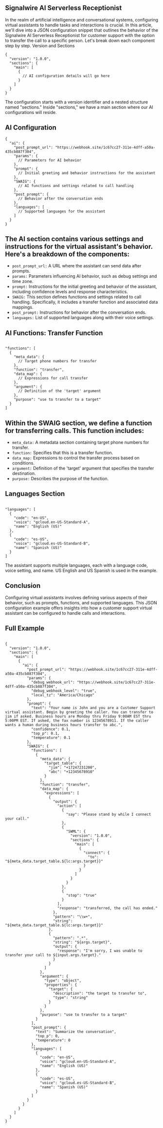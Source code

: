 ## Signalwire AI Serverless Receptionist

In the realm of artificial intelligence and conversational systems, configuring virtual assistants to handle tasks and interactions is crucial. In this article, we'll dive into a JSON configuration snippet that outlines the behavior of the Signalwire AI Serverless Receptionist for customer support with the option to transfer the call to a specific person. Let's break down each component step by step.
Version and Sections

```
{
  "version": "1.0.0",
  "sections": {
    "main": [
      {
        // AI configuration details will go here
      }
    ]
  }
}

```

The configuration starts with a version identifier and a nested structure named "sections." Inside "sections," we have a main section where our AI configurations will reside.

## AI Configuration

```
{
  "ai": {
    "post_prompt_url": "https://webhook.site/1c67cc27-311e-4dff-a50a-435cb887f304",
    "params": {
      // Parameters for AI behavior
    },
    "prompt": {
      // Initial greeting and behavior instructions for the assistant
    },
    "SWAIG": {
      // AI functions and settings related to call handling
    },
    "post_prompt": {
      // Behavior after the conversation ends
    },
    "languages": [
      // Supported languages for the assistant
    ]
  }
}

```

## The AI section contains various settings and instructions for the virtual assistant's behavior. Here's a breakdown of the components:

-   `post_prompt_url:` A URL where the assistant can send data after prompts.
-   `params:` Parameters influencing AI behavior, such as debug settings and time zone.
-   `prompt:` Instructions for the initial greeting and behavior of the assistant, including confidence levels and response characteristics.
-   `SWAIG:` This section defines functions and settings related to call handling. Specifically, it includes a transfer function and associated data mappings.
-   `post_prompt:` Instructions for behavior after the conversation ends.
-   `languages:` List of supported languages along with their voice settings.

## AI Functions: Transfer Function

```

"functions": [
  {
    "meta_data": {
      // Target phone numbers for transfer
    },
    "function": "transfer",
    "data_map": {
      // Expressions for call transfer
    },
    "argument": {
      // Definition of the 'target' argument
    },
    "purpose": "use to transfer to a target"
  }
]

```

## Within the SWAIG section, we define a function for transferring calls. This function includes:

-    `meta_data:` A metadata section containing target phone numbers for transfer.
-    `function:` Specifies that this is a transfer function.
-    `data_map:` Expressions to control the transfer process based on conditions.
-    `argument:` Definition of the 'target' argument that specifies the transfer destination.
-    `purpose:` Describes the purpose of the function.

## Languages Section

```

"languages": [
  {
    "code": "en-US",
    "voice": "gcloud.en-US-Standard-A",
    "name": "English (US)"
  },
  {
    "code": "es-US",
    "voice": "gcloud.es-US-Standard-B",
    "name": "Spanish (US)"
  }
]

```

The assistant supports multiple languages, each with a language code, voice setting, and name. US English and US Spanish is used in the example. 

## Conclusion

Configuring virtual assistants involves defining various aspects of their behavior, such as prompts, functions, and supported languages. This JSON configuration example offers insights into how a customer support virtual assistant can be configured to handle calls and interactions.

## Full Example

```

{
  "version": "1.0.0",
  "sections": {
    "main": [
      {
        "ai": {
          "post_prompt_url": "https://webhook.site/1c67cc27-311e-4dff-a50a-435cb887f304",
          "params": {
            "debug_webhook_url": "https://webhook.site/1c67cc27-311e-4dff-a50a-435cb887f304",
            "debug_webhook_level": "true",
            "local_tz": "America/Chicago"
          },
          "prompt": {
            "text": "Your name is John and you are a Customer Support virtual assistant. Begin by greeting the caller. You can transfer to jim if asked. Business hours are Monday thru Friday 9:00AM EST thru 5:00PM EST. If asked, the fax number is 12345678911. If the caller wants a human during business hours transfer to abc.",
            "confidence": 0.1,
            "top_p": 0.1,
            "temperature": 0.1
          },
          "SWAIG": {
            "functions": [
              {
                "meta_data": {
                  "target_table": {
                    "jim": "+17247231200",
                    "abc": "+12345678910"
                  }
                },
                "function": "transfer",
                "data_map": {
                  "expressions": [
                    {
                      "output": {
                        "action": [
                          {
                            "say": "Please stand by while I connect your call."
                          },
                          {
                            "SWML": {
                              "version": "1.0.0",
                              "sections": {
                                "main": [
                                  {
                                    "connect": {
                                      "to": "${meta_data.target_table.${lc:args.target}}"
                                    }
                                  }
                                ]
                              }
                            }
                          },
                          {
                            "stop": "true"
                          }
                        ],
                        "response": "transferred, the call has ended."
                      },
                      "pattern": "\\w+",
                      "string": "${meta_data.target_table.${lc:args.target}}"
                    },
                    {
                      "pattern": ".*",
                      "string": "${args.target}",
                      "output": {
                        "response": "I'm sorry, I was unable to transfer your call to ${input.args.target}."
                      }
                    }
                  ]
                },
                "argument": {
                  "type": "object",
                  "properties": {
                    "target": {
                      "description": "the target to transfer to",
                      "type": "string"
                    }
                  }
                },
                "purpose": "use to transfer to a target"
              }
            ],
            "post_prompt": {
              "text": "Summarize the conversation",
              "top_p": 0,
              "temperature": 0
            },
            "languages": [
              {
                "code": "en-US",
                "voice": "gcloud.en-US-Standard-A",
                "name": "English (US)"
              },
              {
                "code": "es-US",
                "voice": "gcloud.es-US-Standard-B",
                "name": "Spanish (US)"
              }
            ]
          }
        }
      }
    ]
  }
}

```
